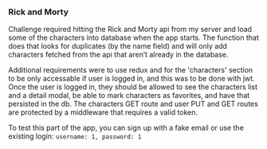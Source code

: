 ### Rick and Morty

Challenge required hitting the Rick and Morty api from my server and load some of the characters into database when the app starts. The function that does that looks for duplicates (by the name field) and will only add characters fetched from the api that aren’t already in the database.

Additional requirements were to use redux and for the 'characters' section to be only accessable if user is logged in, and this was to be done with jwt. Once the user is logged in, they should be allowed to see the characters list and a detail modal, be able to mark characters as favorites, and have that persisted in the db. The characters GET route and user PUT and GET routes are protected by a middleware that requires a valid token.

To test this part of the app, you can sign up with a fake email or use the existing login: `username: 1, password: 1`
